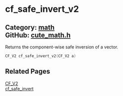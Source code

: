 # cf_safe_invert_v2

Category: [math](https://github.com/RandyGaul/cute_framework/blob/master/docs/api_reference?id=math)  
GitHub: [cute_math.h](https://github.com/RandyGaul/cute_framework/blob/master/include/cute_math.h)  
---

Returns the component-wise safe inversion of a vector.

```cpp
CF_V2 cf_safe_invert_v2(CF_V2 a)
```

## Related Pages

[CF_V2](https://github.com/RandyGaul/cute_framework/blob/master/docs/math/cf_v2.md)  
[cf_safe_invert](https://github.com/RandyGaul/cute_framework/blob/master/docs/math/cf_safe_invert.md)  
